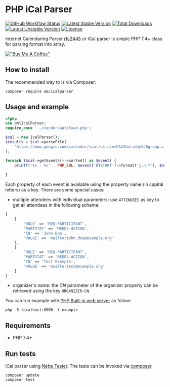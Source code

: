 # PHP iCal Parser

[![GitHub Workflow Status](https://img.shields.io/github/workflow/status/OzzyCzech/icalparser/PHP%20Tests)](https://github.com/OzzyCzech/icalparser/actions)
[![Latest Stable Version](https://poser.pugx.org/om/icalparser/v/stable.png)](https://packagist.org/packages/om/icalparser)
[![Total Downloads](https://poser.pugx.org/om/icalparser/downloads.png)](https://packagist.org/packages/om/icalparser)
[![Latest Unstable Version](https://poser.pugx.org/om/icalparser/v/unstable.png)](https://packagist.org/packages/om/icalparser)
[![License](https://poser.pugx.org/om/icalparser/license.png)](https://packagist.org/packages/om/icalparser)

Internet Calendaring Parser [rfc2445](https://www.ietf.org/rfc/rfc2445.txt) or iCal parser is simple PHP 7.4+ class for parsing format into array.

[!["Buy Me A Coffee"](https://www.buymeacoffee.com/assets/img/custom_images/orange_img.png)](https://www.buymeacoffee.com/ozzyczech)

## How to install

The recommended way to is via Composer:

```shell script
composer require om/icalparser
```

## Usage and example

```php
<?php
use om\IcalParser;
require_once '../vendor/autoload.php';

$cal = new IcalParser();
$results = $cal->parseFile(
	'https://www.google.com/calendar/ical/cs.czech%23holiday%40group.v.calendar.google.com/public/basic.ics'
);

foreach ($cal->getEvents()->sorted() as $event) {
	printf('%s - %s' . PHP_EOL, $event['DTSTART']->format('j.n.Y'), $event['SUMMARY']);
	
}
```

Each property of each event is available using the property name (in capital letters) as a key. 
There are some special cases:

- multiple attendees with individual parameters: use `ATTENDEES` as key to get all attendees in the following scheme:
```php
[
	[
		'ROLE' => 'REQ-PARTICIPANT',
		'PARTSTAT' => 'NEEDS-ACTION',
		'CN' => 'John Doe',
		'VALUE' => 'mailto:john.doe@example.org'
	],
	[
		'ROLE' => 'REQ-PARTICIPANT',
		'PARTSTAT' => 'NEEDS-ACTION',
		'CN' => 'Test Example',
		'VALUE' => 'mailto:test@example.org'
	]
]
```
- organizer's name: the *CN* parameter of the organizer property can be retrieved using the key `ORGANIZER-CN`

You can run example with [PHP Built-in web server](https://www.php.net/manual/en/features.commandline.webserver.php) as follow:

```shell
php -S localhost:8000 -t example
```

## Requirements

- PHP 7.4+

## Run tests

iCal parser using [Nette Tester](https://github.com/nette/tester). The tests can be invoked via [composer](https://getcomposer.org/).

```shell script
composer update
composer test
```


